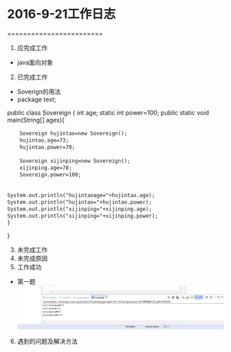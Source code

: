 # 2016-9-21工作日志
========================

1. 应完成工作
 * java面向对象
2. 已完成工作
 * Soverign的用法
 * package text;

public class Sovereign {
	int age;
	static int power=100;
	public static void main(String[] ages){
		
		Sovereign hujintao=new Sovereign();
		hujintao.age=73;
		hujintao.power=70;
		
		Sovereign xijinping=new Sovereign();
		xijinping.age=78;
		Sovereign.power=100;
		
	
	System.out.println("hujintaoage="+hujintao.age);
	System.out.println("hujintao="+hujintao.power);
	System.out.println("xijinping="+xijinping.age);
	System.out.println("xijinping="+xijinping.power);
	}
}

3. 未完成工作
4. 未完成原因
5. 工作成功
 * 第一题
 ![1](第一题.png)
6. 遇到的问题及解决方法

